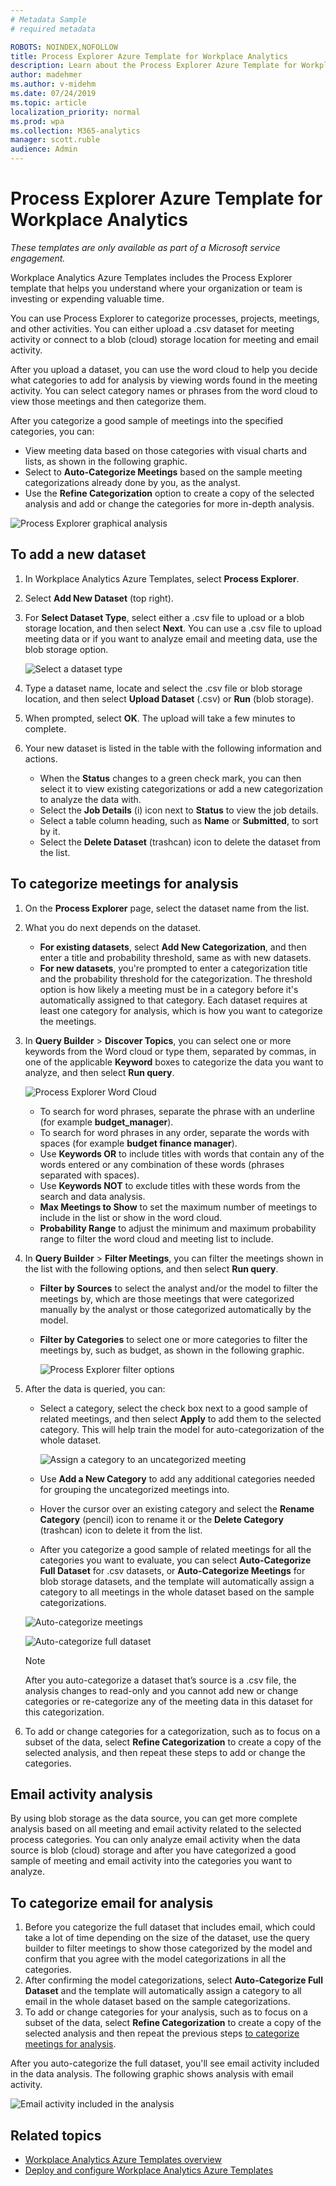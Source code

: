 ```yaml
---
# Metadata Sample
# required metadata

ROBOTS: NOINDEX,NOFOLLOW
title: Process Explorer Azure Template for Workplace Analytics 
description: Learn about the Process Explorer Azure Template for Workplace Analytics and how to use it
author: madehmer
ms.author: v-midehm
ms.date: 07/24/2019
ms.topic: article
localization_priority: normal 
ms.prod: wpa
ms.collection: M365-analytics
manager: scott.ruble
audience: Admin
---
```


# Process Explorer Azure Template for Workplace Analytics

_These templates are only available as part of a Microsoft service engagement._

Workplace Analytics Azure Templates includes the Process Explorer template that helps you understand where your organization or team is investing or expending valuable time.

You can use Process Explorer to categorize processes, projects, meetings, and other activities. You can either upload a .csv dataset for meeting activity or connect to a blob (cloud) storage location for meeting and email activity.

After you upload a dataset, you can use the word cloud to help you decide what categories to add for analysis by viewing words found in the meeting activity. You can select category names or phrases from the word cloud to view those meetings and then categorize them.

After you categorize a good sample of meetings into the specified categories, you can:

* View meeting data based on those categories with visual charts and lists, as shown in the following graphic.
* Select to **Auto-Categorize Meetings** based on the sample meeting categorizations already done by you, as the analyst.
* Use the **Refine Categorization** option to create a copy of the selected analysis and add or change the categories for more in-depth analysis.

![Process Explorer graphical analysis](./images/pexp-refine.png)

## To add a new dataset

1. In Workplace Analytics Azure Templates, select **Process Explorer**.
2. Select **Add New Dataset** (top right).
3. For **Select Dataset Type**, select either a .csv file to upload or a blob storage location, and then select **Next**. You can use a .csv file to upload meeting data or if you want to analyze email and meeting data, use the blob storage option.

   ![Select a dataset type](./images/process-explorer.png)

4. Type a dataset name, locate and select the .csv file or blob storage location, and then select **Upload Dataset** (.csv) or **Run** (blob storage).
5. When prompted, select **OK**. The upload will take a few minutes to complete.
6. Your new dataset is listed in the table with the following information and actions.

   * When the **Status** changes to a green check mark, you can then select it to view existing categorizations or add a new categorization to analyze the data with.
   * Select the **Job Details** (i) icon next to **Status** to view the job details.
   * Select a table column heading, such as **Name** or **Submitted**, to sort by it.
   * Select the **Delete Dataset** (trashcan) icon to delete the dataset from the list.

## To categorize meetings for analysis

1. On the **Process Explorer** page, select the dataset name from the list.
2. What you do next depends on the dataset.

   * **For existing datasets**, select **Add New Categorization**, and then enter a title and probability threshold, same as with new datasets.
   * **For new datasets**, you're prompted to enter a categorization title and the probability threshold for the categorization. The threshold option is how likely a meeting must be in a category before it's automatically assigned to that category. Each dataset requires at least one category for analysis, which is how you want to categorize the meetings.

3. In **Query Builder** > **Discover Topics**, you can select one or more keywords from the Word cloud or type them, separated by commas, in one of the applicable **Keyword** boxes to categorize the data you want to analyze, and then select **Run query**.

     ![Process Explorer Word Cloud](./images/pexp-word-cloud.png)

   * To search for word phrases, separate the phrase with an underline (for example **budget_manager**).
   * To search for word phrases in any order, separate the words with spaces (for example **budget finance manager**).
   * Use **Keywords OR** to include titles with words that contain any of the words entered or any combination of these words (phrases separated with spaces).
   * Use **Keywords NOT** to exclude titles with these words from the search and data analysis.
   * **Max Meetings to Show** to set the maximum number of meetings to include in the list or show in the word cloud.
   * **Probability Range** to adjust the minimum and maximum probability range to filter the word cloud and meeting list to include.

4. In **Query Builder** > **Filter Meetings**, you can filter the meetings shown in the list with the following options, and then select **Run query**.

   * **Filter by Sources** to select the analyst and/or the model to filter the meetings by, which are those meetings that were categorized manually by the analyst or those categorized automatically by the model.
   * **Filter by Categories** to select one or more categories to filter the meetings by, such as budget, as shown in the following graphic.

     ![Process Explorer filter options](./images/pexp-filter-options.png)

5. After the data is queried, you can:

   * Select a category, select the check box next to a good sample of related meetings, and then select **Apply** to add them to the selected category. This will help train the model for auto-categorization of the whole dataset.

      ![Assign a category to an uncategorized meeting](./images/pexp-assign-category.png)

   * Use **Add a New Category** to add any additional categories needed for grouping the uncategorized meetings into.
   * Hover the cursor over an existing category and select the **Rename Category** (pencil) icon to rename it or the **Delete Category** (trashcan) icon to delete it from the list.
   * After you categorize a good sample of related meetings for all the categories you want to evaluate, you can select **Auto-Categorize Full Dataset** for .csv datasets, or **Auto-Categorize Meetings** for blob storage datasets, and the template will automatically assign a category to all meetings in the whole dataset based on the sample categorizations.

   ![Auto-categorize meetings](./images/pexp-meeting-categorize.png)

   ![Auto-categorize full dataset](./images/pexp-refine.png)

   > [!Note]
   > After you auto-categorize a dataset that’s source is a .csv file, the analysis changes to read-only and you cannot add new or change categories or re-categorize any of the meeting data in this dataset for this categorization.

6. To add or change categories for a categorization, such as to focus on a subset of the data, select **Refine Categorization** to create a copy of the selected analysis, and then repeat these steps to add or change the categories.

## Email activity analysis

By using blob storage as the data source, you can get more complete analysis based on all meeting and email activity related to the selected process categories. You can only analyze email activity when the data source is blob (cloud) storage and after you have categorized a good sample of meeting and email activity into the categories you want to analyze.

## To categorize email for analysis

1. Before you categorize the full dataset that includes email, which could take a lot of time depending on the size of the dataset, use the query builder to filter meetings to show those categorized by the model and confirm that you agree with the model categorizations in all the categories.
2. After confirming the model categorizations, select **Auto-Categorize Full Dataset** and the template will automatically assign a category to all email in the whole dataset based on the sample categorizations.
3. To add or change categories for your analysis, such as to focus on a subset of the data, select **Refine Categorization** to create a copy of the selected analysis and then repeat the previous steps [to categorize meetings for analysis](#to-categorize-meetings-for-analysis).

After you auto-categorize the full dataset, you'll see email activity included in the data analysis. The following graphic shows analysis with email activity.

   ![Email activity included in the analysis](./images/pexp-email-analysis.png)

## Related topics

* [Workplace Analytics Azure Templates overview](./overview.md)
* [Deploy and configure Workplace Analytics Azure Templates](./deploy-configure.md)

